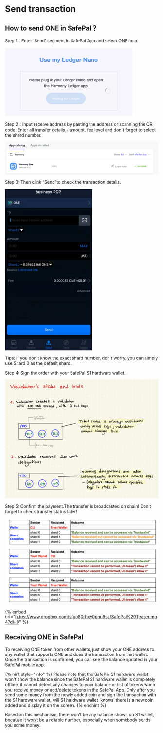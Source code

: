 # Send transaction

## How to send ONE in SafePal？

Step 1：Enter 'Send' segment in SafePal App and select ONE coin.

![](../../.gitbook/assets/image%20%2856%29.png)

Step 2：Input receive address by pasting the address or scanning the QR code. Enter all transfer details - amount, fee level and don't forget to select the shard number.

![](../../.gitbook/assets/image%20%2849%29.png)

Step 3: Then clink “Send”to check the transaction details.

![](../../.gitbook/assets/image%20%2814%29.png)

Tips: If you don't know the exact shard number, don't worry, you can simply use Shard 0 as the default shard.

Step 4: Sign the order with your SafePal S1 hardware wallet.

![](../../.gitbook/assets/image%20%2828%29.png)

Step 5: Confirm the payment.The transfer is broadcasted on chain! Don't forget to check transfer status later!

![](../../.gitbook/assets/image%20%2831%29.png)

{% embed url="https://www.dropbox.com/s/uo80rhxy0pnu9sa/SafePal%20Teaser.mp4?dl=0" %}

## Receiving ONE in SafePal

To receiving ONE token from other wallets, just show your ONE address to any wallet that supports ONE and does the transaction from that wallet. Once the transaction is confirmed, you can see the balance updated in your SafePal mobile app.

{% hint style="info" %}
Please note that the SafePal S1 hardware wallet won't show the balance since the SafePal S1 hardware wallet is completely offline, it cannot detect any changes to your balance or list of tokens when you receive money or add/delete tokens in the SafePal App. Only after you send some money from the newly added coin and sign the transaction with the S1 hardware wallet, will S1 hardware wallet ‘knows’ there is a new coin added and display it on the screen.
{% endhint %}

Based on this mechanism, there won’t be any balance shown on S1 wallet, because it won’t be a reliable number, especially when somebody sends you some money.





















